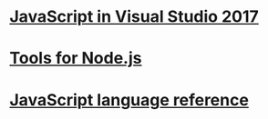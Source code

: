 # [JavaScript in Visual Studio 2017](/visualstudio/javascript/javascript-in-vs-2017)
# [Tools for Node.js](/visualstudio/javascript/tutorial-nodejs)
# [JavaScript language reference](javascript-language-reference.md)
